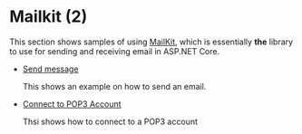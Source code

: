 # Mailkit (2)

  This section shows samples of using [MailKit](https://github.com/jstedfast/MailKit), which is essentially **the** library to use for sending and receiving email in ASP.NET Core.

  * [Send message](/projects/mailkit/mailkit-1)

    This shows an example on how to send an email.

  * [Connect to POP3 Account](/projects/mailkit/mailkit-2)
   
    Thsi shows how to connect to a POP3 account